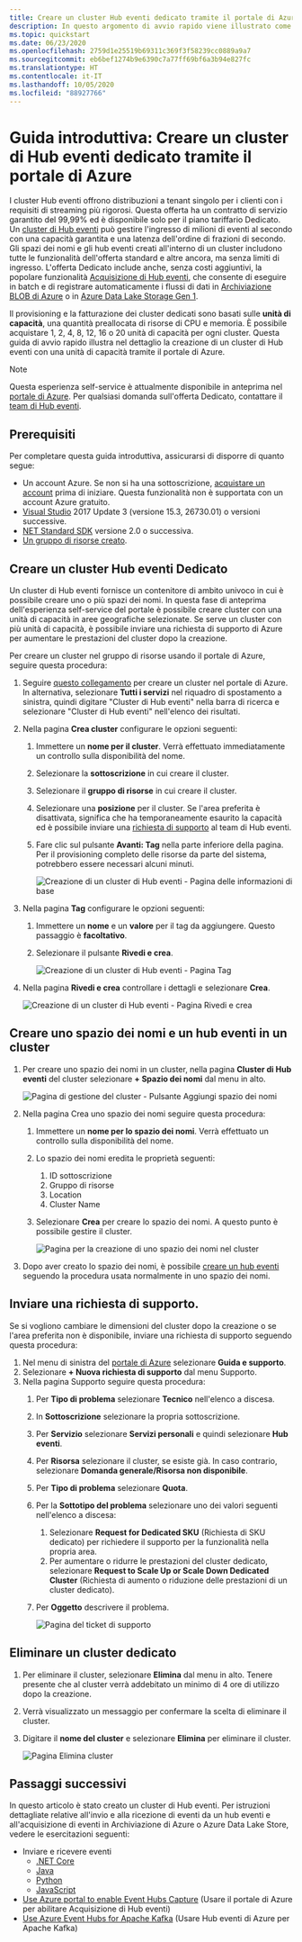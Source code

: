 ```yaml
---
title: Creare un cluster Hub eventi dedicato tramite il portale di Azure
description: In questo argomento di avvio rapido viene illustrato come creare un cluster Hub eventi di Azure tramite il portale di Azure.
ms.topic: quickstart
ms.date: 06/23/2020
ms.openlocfilehash: 2759d1e25519b69311c369f3f58239cc0889a9a7
ms.sourcegitcommit: eb6bef1274b9e6390c7a77ff69bf6a3b94e827fc
ms.translationtype: HT
ms.contentlocale: it-IT
ms.lasthandoff: 10/05/2020
ms.locfileid: "88927766"
---
```

# <a name="quickstart-create-a-dedicated-event-hubs-cluster-using-azure-portal"></a>Guida introduttiva: Creare un cluster di Hub eventi dedicato tramite il portale di Azure 
I cluster Hub eventi offrono distribuzioni a tenant singolo per i clienti con i requisiti di streaming più rigorosi. Questa offerta ha un contratto di servizio garantito del 99,99% ed è disponibile solo per il piano tariffario Dedicato. Un [cluster di Hub eventi](event-hubs-dedicated-overview.md) può gestire l'ingresso di milioni di eventi al secondo con una capacità garantita e una latenza dell'ordine di frazioni di secondo. Gli spazi dei nomi e gli hub eventi creati all'interno di un cluster includono tutte le funzionalità dell'offerta standard e altre ancora, ma senza limiti di ingresso. L'offerta Dedicato include anche, senza costi aggiuntivi, la popolare funzionalità [Acquisizione di Hub eventi](event-hubs-capture-overview.md), che consente di eseguire in batch e di registrare automaticamente i flussi di dati in [Archiviazione BLOB di Azure](../storage/blobs/storage-blobs-introduction.md) o in [Azure Data Lake Storage Gen 1](../data-lake-store/data-lake-store-overview.md).

Il provisioning e la fatturazione dei cluster dedicati sono basati sulle **unità di capacità**, una quantità preallocata di risorse di CPU e memoria. È possibile acquistare 1, 2, 4, 8, 12, 16 o 20 unità di capacità per ogni cluster. Questa guida di avvio rapido illustra nel dettaglio la creazione di un cluster di Hub eventi con una unità di capacità tramite il portale di Azure.

> [!NOTE]
> Questa esperienza self-service è attualmente disponibile in anteprima nel [portale di Azure](https://aka.ms/eventhubsclusterquickstart). Per qualsiasi domanda sull'offerta Dedicato, contattare il [team di Hub eventi](mailto:askeventhubs@microsoft.com).


## <a name="prerequisites"></a>Prerequisiti
Per completare questa guida introduttiva, assicurarsi di disporre di quanto segue:

- Un account Azure. Se non si ha una sottoscrizione, [acquistare un account](https://azure.microsoft.com/pricing/purchase-options/pay-as-you-go/) prima di iniziare. Questa funzionalità non è supportata con un account Azure gratuito. 
- [Visual Studio](https://visualstudio.microsoft.com/vs/) 2017 Update 3 (versione 15.3, 26730.01) o versioni successive.
- [NET Standard SDK](https://dotnet.microsoft.com/download) versione 2.0 o successiva.
- [Un gruppo di risorse creato](../event-hubs/event-hubs-create.md#create-a-resource-group).

## <a name="create-an-event-hubs-dedicated-cluster"></a>Creare un cluster Hub eventi Dedicato
Un cluster di Hub eventi fornisce un contenitore di ambito univoco in cui è possibile creare uno o più spazi dei nomi. In questa fase di anteprima dell'esperienza self-service del portale è possibile creare cluster con una unità di capacità in aree geografiche selezionate. Se serve un cluster con più unità di capacità, è possibile inviare una richiesta di supporto di Azure per aumentare le prestazioni del cluster dopo la creazione.

Per creare un cluster nel gruppo di risorse usando il portale di Azure, seguire questa procedura:

1. Seguire [questo collegamento](https://aka.ms/eventhubsclusterquickstart) per creare un cluster nel portale di Azure. In alternativa, selezionare **Tutti i servizi** nel riquadro di spostamento a sinistra, quindi digitare "Cluster di Hub eventi" nella barra di ricerca e selezionare "Cluster di Hub eventi" nell'elenco dei risultati.
2. Nella pagina **Crea cluster** configurare le opzioni seguenti:
    1. Immettere un **nome per il cluster**. Verrà effettuato immediatamente un controllo sulla disponibilità del nome.
    2. Selezionare la **sottoscrizione** in cui creare il cluster.
    3. Selezionare il **gruppo di risorse** in cui creare il cluster.
    4. Selezionare una **posizione** per il cluster. Se l'area preferita è disattivata, significa che ha temporaneamente esaurito la capacità ed è possibile inviare una [richiesta di supporto](#submit-a-support-request) al team di Hub eventi.
    5. Fare clic sul pulsante **Avanti: Tag** nella parte inferiore della pagina. Per il provisioning completo delle risorse da parte del sistema, potrebbero essere necessari alcuni minuti.

        ![Creazione di un cluster di Hub eventi - Pagina delle informazioni di base](./media/event-hubs-dedicated-cluster-create-portal/create-event-hubs-clusters-basics-page.png)
3. Nella pagina **Tag** configurare le opzioni seguenti:
    1. Immettere un **nome** e un **valore** per il tag da aggiungere. Questo passaggio è **facoltativo**.  
    2. Selezionare il pulsante **Rivedi e crea**.

        ![Creazione di un cluster di Hub eventi - Pagina Tag](./media/event-hubs-dedicated-cluster-create-portal/create-event-hubs-clusters-tags-page.png)
4. Nella pagina **Rivedi e crea** controllare i dettagli e selezionare **Crea**. 

    ![Creazione di un cluster di Hub eventi - Pagina Rivedi e crea](./media/event-hubs-dedicated-cluster-create-portal/create-event-hubs-clusters-review-create-page.png)

## <a name="create-a-namespace-and-event-hub-within-a-cluster"></a>Creare uno spazio dei nomi e un hub eventi in un cluster

1. Per creare uno spazio dei nomi in un cluster, nella pagina **Cluster di Hub eventi** del cluster selezionare **+ Spazio dei nomi** dal menu in alto.

    ![Pagina di gestione del cluster - Pulsante Aggiungi spazio dei nomi](./media/event-hubs-dedicated-cluster-create-portal/cluster-management-page-add-namespace-button.png)
2. Nella pagina Crea uno spazio dei nomi seguire questa procedura:
    1. Immettere un **nome per lo spazio dei nomi**.  Verrà effettuato un controllo sulla disponibilità del nome.
    2. Lo spazio dei nomi eredita le proprietà seguenti:
        1. ID sottoscrizione
        2. Gruppo di risorse
        3. Location
        4. Cluster Name
    3. Selezionare **Crea** per creare lo spazio dei nomi. A questo punto è possibile gestire il cluster.  

        ![Pagina per la creazione di uno spazio dei nomi nel cluster](./media/event-hubs-dedicated-cluster-create-portal/create-namespace-cluster-page.png)
3. Dopo aver creato lo spazio dei nomi, è possibile [creare un hub eventi](event-hubs-create.md#create-an-event-hub) seguendo la procedura usata normalmente in uno spazio dei nomi. 


## <a name="submit-a-support-request"></a>Inviare una richiesta di supporto.

Se si vogliono cambiare le dimensioni del cluster dopo la creazione o se l'area preferita non è disponibile, inviare una richiesta di supporto seguendo questa procedura:

1. Nel menu di sinistra del [portale di Azure](https://portal.azure.com) selezionare **Guida e supporto**.
2. Selezionare **+ Nuova richiesta di supporto** dal menu Supporto.
3. Nella pagina Supporto seguire questa procedura:
    1. Per **Tipo di problema** selezionare **Tecnico** nell'elenco a discesa.
    2. In **Sottoscrizione** selezionare la propria sottoscrizione.
    3. Per **Servizio** selezionare **Servizi personali** e quindi selezionare **Hub eventi**.
    4. Per **Risorsa** selezionare il cluster, se esiste già. In caso contrario, selezionare **Domanda generale/Risorsa non disponibile**.
    5. Per **Tipo di problema** selezionare **Quota**.
    6. Per la **Sottotipo del problema** selezionare uno dei valori seguenti nell'elenco a discesa:
        1. Selezionare **Request for Dedicated SKU** (Richiesta di SKU dedicato) per richiedere il supporto per la funzionalità nella propria area.
        2. Per aumentare o ridurre le prestazioni del cluster dedicato, selezionare **Request to Scale Up or Scale Down Dedicated Cluster** (Richiesta di aumento o riduzione delle prestazioni di un cluster dedicato). 
    7. Per **Oggetto** descrivere il problema.

        ![Pagina del ticket di supporto](./media/event-hubs-dedicated-cluster-create-portal/support-ticket.png)

 ## <a name="delete-a-dedicated-cluster"></a>Eliminare un cluster dedicato
 
1. Per eliminare il cluster, selezionare **Elimina** dal menu in alto. Tenere presente che al cluster verrà addebitato un minimo di 4 ore di utilizzo dopo la creazione. 
2. Verrà visualizzato un messaggio per confermare la scelta di eliminare il cluster.
3. Digitare il **nome del cluster** e selezionare **Elimina** per eliminare il cluster.

    ![Pagina Elimina cluster](./media/event-hubs-dedicated-cluster-create-portal/delete-cluster-page.png)


## <a name="next-steps"></a>Passaggi successivi
In questo articolo è stato creato un cluster di Hub eventi. Per istruzioni dettagliate relative all'invio e alla ricezione di eventi da un hub eventi e all'acquisizione di eventi in Archiviazione di Azure o Azure Data Lake Store, vedere le esercitazioni seguenti:

- Inviare e ricevere eventi 
    - [.NET Core](event-hubs-dotnet-standard-getstarted-send.md)
    - [Java](event-hubs-java-get-started-send.md)
    - [Python](event-hubs-python-get-started-send.md)
    - [JavaScript](event-hubs-java-get-started-send.md)
- [Use Azure portal to enable Event Hubs Capture](event-hubs-capture-enable-through-portal.md) (Usare il portale di Azure per abilitare Acquisizione di Hub eventi)
- [Use Azure Event Hubs for Apache Kafka](event-hubs-for-kafka-ecosystem-overview.md) (Usare Hub eventi di Azure per Apache Kafka)
